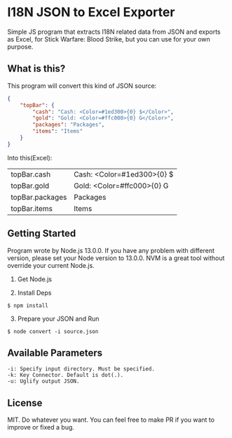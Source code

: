# I18N JSON to Excel Exporter
Simple JS program that extracts I18N related data from JSON and exports as Excel, for Stick Warfare: Blood Strike, but you can use for your own purpose.

## What is this?
This program will convert this kind of JSON source:

```json
{
    "topBar": {
        "cash": "Cash: <Color=#1ed300>{0} $</Color>",
        "gold": "Gold: <Color=#ffc000>{0} G</Color>",
        "packages": "Packages",
        "items": "Items"
    }
}
```

Into this(Excel):

|||
|-----------------|---|
| topBar.cash     | Cash: <Color=#1ed300>{0} $</Color>  |
| topBar.gold     | Gold: <Color=#ffc000>{0} G</Color>  |
| topBar.packages | Packages                            |
| topBar.items    | Items                               |


## Getting Started
Program wrote by Node.js 13.0.0. If you have any problem with different version, please set your Node version to 13.0.0. NVM is a great tool without override your current Node.js.

1. Get Node.js

2. Install Deps
```
$ npm install
```

3. Prepare your JSON and Run
```
$ node convert -i source.json
```

## Available Parameters

```
-i: Specify input directory. Must be specified.
-k: Key Connector. Default is dot(.).
-u: Uglify output JSON.
```

## License
MIT. Do whatever you want. You can feel free to make PR if you want to improve or fixed a bug.